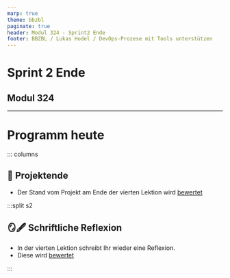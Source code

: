 ```yaml
---
marp: true
theme: bbzbl
paginate: true
header: Modul 324 - Sprint2 Ende
footer: BBZBL / Lukas Hodel / DevOps-Prozese mit Tools unterstützen
---
```


<!-- _class: big center -->

# Sprint 2 Ende

## Modul 324

---

# Programm heute

::: columns

## 🎯 Projektende

- Der Stand vom Projekt am Ende der vierten Lektion wird
  [bewertet](https://herrhodel.github.io/modul-324/docs/beurteilungen/LB2#2-teilnote-projektstand)

:::split s2

## 🪞🖋️ Schriftliche Reflexion

- In der vierten Lektion schreibt Ihr wieder eine Reflexion.
- Diese wird
  [bewertet](https://herrhodel.github.io/modul-324/docs/beurteilungen/LB2#1-teilnote-schriftliche-reflexion)

:::

